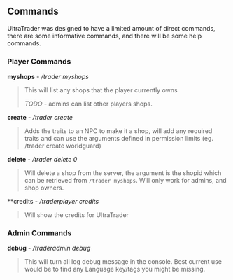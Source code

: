 ## Commands ##
UltraTrader was designed to have a limited amount of direct commands, there are some informative commands, and there will
be some help commands.

### Player Commands ###
**myshops** - */trader myshops*
> This will list any shops that the player currently owns
>
> *TODO* - admins can list other players shops.

**create** - */trader create*
>Adds the traits to an NPC to make it a shop, will add any required traits and can use the
>arguments defined in permission limits (eg. /trader create worldguard)

**delete** - */trader delete 0*
>Will delete a shop from the server, the argument is the shopid which can be retrieved from
>`/trader myshops`. Will only work for admins, and shop owners.

**credits - */traderplayer credits*
> Will show the credits for UltraTrader

### Admin Commands ###
**debug** - */traderadmin debug*
> This will turn all log debug message in the console. Best current use would be to
find any Language key/tags you might be missing.